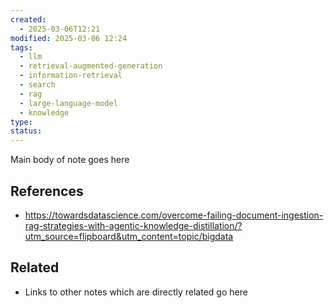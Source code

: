 ```yaml
---
created:
  - 2025-03-06T12:21
modified: 2025-03-06 12:24
tags:
  - llm
  - retrieval-augmented-generation
  - information-retrieval
  - search
  - rag
  - large-language-model
  - knowledge
type: 
status: 
---
```

Main body of note goes here
## References
* https://towardsdatascience.com/overcome-failing-document-ingestion-rag-strategies-with-agentic-knowledge-distillation/?utm_source=flipboard&utm_content=topic/bigdata
## Related
* Links to other notes which are directly related go here